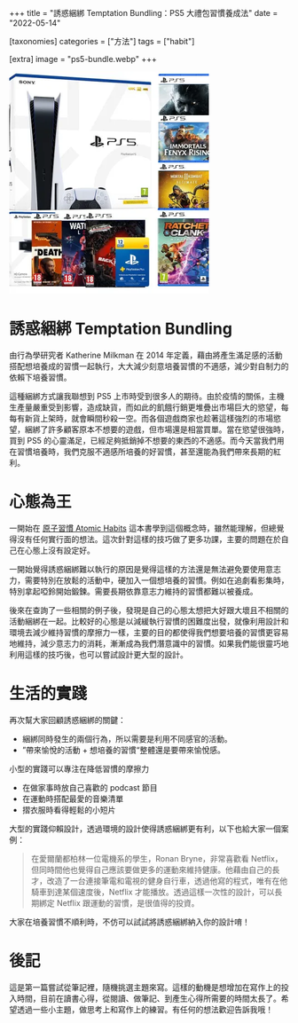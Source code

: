 +++
title = "誘惑綑綁 Temptation Bundling：PS5 大禮包習慣養成法"
date = "2022-05-14"

[taxonomies]
categories = ["方法"]
tags = ["habit"]

[extra]
image = "ps5-bundle.webp"
+++

![](ps5-bundle.webp)

# 誘惑綑綁 Temptation Bundling

由行為學研究者 Katherine Milkman 在 2014 年定義，藉由將產生滿足感的活動搭配想培養成的習慣一起執行，大大減少刻意培養習慣的不適感，減少對自制力的依賴下培養習慣。

這種綑綁方式讓我聯想到 PS5 上市時受到很多人的期待。由於疫情的關係，主機生產量嚴重受到影響，造成缺貨，而如此的飢餓行銷更堆疊出市場巨大的慾望，每每有新貨上架時，就會瞬間秒殺一空。而各個遊戲商家也趁著這樣強烈的市場慾望，綑綁了許多顧客原本不想要的遊戲，但市場還是相當買單。當在慾望很強時，買到 PS5 的心靈滿足，已經足夠抵銷掉不想要的東西的不適感。而今天當我們用在習慣培養時，我們克服不適感所培養的好習慣，甚至還能為我們帶來長期的紅利。

<!-- more -->

# 心態為王

一開始在 [原子習慣 Atomic Habits](@/reading-notes/atomic-habits/index.md) 這本書學到這個概念時，雖然能理解，但總覺得沒有任何實行面的想法。這次針對這樣的技巧做了更多功課，主要的問題在於自己在心態上沒有設定好。

一開始覺得誘惑綑綁難以執行的原因是覺得這樣的方法還是無法避免要使用意志力，需要特別在放鬆的活動中，硬加入一個想培養的習慣。例如在追劇看影集時，特別拿起啞鈴開始鍛鍊。需要長期依靠意志力維持的習慣都難以被養成。

後來在查詢了一些相關的例子後，發現是自己的心態太想把大好跟大壞且不相關的活動綑綁在一起。比較好的心態是以減緩執行習慣的困難度出發，就像利用設計和環境去減少維持習慣的摩擦力一樣，主要的目的都使得我們想要培養的習慣更容易地維持，減少意志力的消耗，漸漸成為我們潛意識中的習慣。如果我們能很靈巧地利用這樣的技巧後，也可以嘗試設計更大型的設計。

# 生活的實踐
再次幫大家回顧誘惑綑綁的關鍵：
* 綑綁同時發生的兩個行為，所以需要是利用不同感官的活動。
* ”帶來愉悅的活動 + 想培養的習慣“整體還是要帶來愉悅感。

小型的實踐可以專注在降低習慣的摩擦力
* 在做家事時放自己喜歡的 podcast 節目
* 在運動時搭配最愛的音樂清單
* 摺衣服時看得輕鬆的小短片

大型的實踐仰賴設計，透過環境的設計使得誘惑綑綁更有利，以下也給大家一個案例：

> 在愛爾蘭都柏林一位電機系的學生，Ronan Bryne，非常喜歡看 Netflix，但同時間他也覺得自己應該要做更多的運動來維持健康。他藉由自己的長才，改造了一台連接筆電和電視的健身自行車，透過他寫的程式，唯有在他騎車到達某個速度後，Netflix 才能播放。透過這樣一次性的設計，可以長期綁定 Netflix 跟運動的習慣，是很值得的投資。

大家在培養習慣不順利時，不仿可以試試將誘惑綑綁納入你的設計唷！

# 後記

這是第一篇嘗試從筆記裡，隨機挑選主題來寫。這樣的動機是想增加在寫作上的投入時間，目前在讀書心得，從閱讀、做筆記、到產生心得所需要的時間太長了。希望透過一些小主題，做思考上和寫作上的練習。有任何的想法歡迎告訴我哦！
